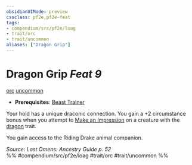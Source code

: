 ```yaml
---
obsidianUIMode: preview
cssclass: pf2e,pf2e-feat
tags:
- compendium/src/pf2e/loag
- trait/orc
- trait/uncommon
aliases: ["Dragon Grip"]
---
```

# Dragon Grip  *Feat 9*  
[orc](rules/traits/orc.md "Orc Ancestry & Heritage Trait")  [uncommon](rules/traits/uncommon.md "Uncommon Rarity Trait")  

- **Prerequisites**: [Beast Trainer](compendium/feats/beast-trainer-apg.md)

Your hold has a unique draconic connection. You gain a +2 circumstance bonus when you attempt to [Make an Impression](rules/actions/make-an-impression.md) on a creature with the [dragon](rules/traits/dragon.md "Dragon Creature Type Trait") trait.

You gain access to the Riding Drake animal companion.

*Source: Lost Omens: Ancestry Guide p. 52*  
%% #compendium/src/pf2e/loag #trait/orc #trait/uncommon %%